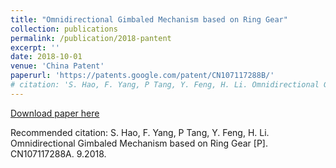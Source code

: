 ```yaml
---
title: "Omnidirectional Gimbaled Mechanism based on Ring Gear"
collection: publications
permalink: /publication/2018-pantent
excerpt: ''
date: 2018-10-01
venue: 'China Patent'
paperurl: 'https://patents.google.com/patent/CN107117288B/'
# citation: 'S. Hao, F. Yang, P Tang, Y. Feng, H. Li. Omnidirectional Gimbaled Mechanism based on Ring Gear [P]. CN107117288A. 9.2018'
---
```


[Download paper here](http://siyanghao.github.io/files/2018_patent.pdf)

Recommended citation: S. Hao, F. Yang, P Tang, Y. Feng, H. Li. Omnidirectional Gimbaled Mechanism based on Ring Gear [P]. CN107117288A. 9.2018.
